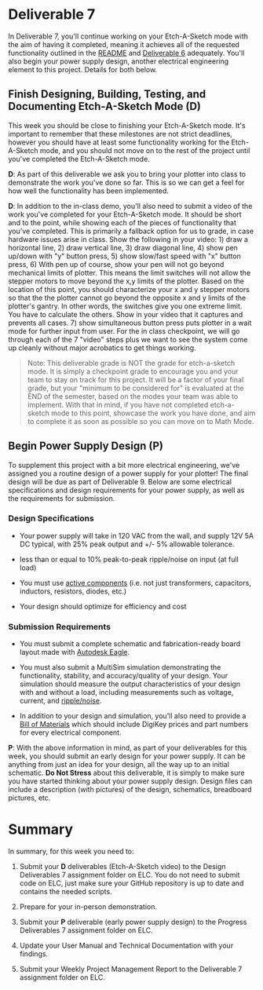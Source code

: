 # Deliverable 7

In Deliverable 7, you'll continue working on your Etch-A-Sketch mode with the aim of having it completed, meaning it achieves all of the requested functionality outlined in the [README](../README.md) and [Deliverable 6](deliverable6.md) adequately. You'll also begin your power supply design, another electrical engineering element to this project. Details for both below.

## Finish Designing, Building, Testing, and Documenting Etch-A-Sketch Mode (D)

This week you should be close to finishing your Etch-A-Sketch mode. It's important to remember that these milestones are not strict deadlines, however you should have at least some functionality working for the Etch-A-Sketch mode, and you should not move on to the rest of the project until you've completed the Etch-A-Sketch mode. 

**D**: As part of this deliverable we ask you to bring your plotter into class to demonstrate the work you've done so far. This is so we can get a feel for how well the functionality has been implemented.

**D**: In addition to the in-class demo, you'll also need to submit a video of the work you've completed for your Etch-A-Sketch mode. It should be short and to the point, while showing each of the pieces of functionality that you've completed. This is primarily a fallback option for us to grade, in case hardware issues arise in class.  Show the following in your video: 1) draw a horizontal line, 2) draw vertical line, 3) draw diagonal line, 4) show pen up/down with "y" button press, 5) show slow/fast speed with "x" button press, 6) With pen up of course, show your pen will not go beyond mechanical limits of plotter.  This means the limit switches will not allow the stepper motors to move beyond the x,y limits of the plotter.  Based on the location of this point, you should characterize your x and y stepper motors so that the the plotter cannot go beyond the opposite x and y limits of the plotter's gantry.  In other words, the switches give you one extreme limit.  You have to calculate the others.  Show in your video that it captures and prevents all cases. 7) show simultaneous button press puts plotter in a wait mode for further input from user.
For the in class checkpoint, we will go through each of the 7 "video" steps plus we want to see the system come up cleanly without major acrobatics to get things working.

> Note: This deliverable grade is NOT the grade for etch-a-sketch mode. It is simply a checkpoint grade to encourage you and your team to stay on track for this project. It will be a factor of your final grade, but your "minimum to be considered for" is evaluated at the END of the semester, based on the modes your team was able to implement. With that in mind, if you have not completed etch-a-sketch mode to this point, showcase the work you have done, and aim to complete it as soon as possible so you can move on to Math Mode.

## Begin Power Supply Design (P)

To supplement this project with a bit more electrical engineering, we've assigned you a routine design of a power supply for your plotter! The final design will be due as part of Deliverable 9. Below are some electrical specifications and design requirements for your power supply, as well as the requirements for submission.

### Design Specifications

- Your power supply will take in 120 VAC from the wall, and supply 12V 5A DC typical, with 25% peak output and +/- 5% allowable tolerance.

- less than or equal to 10% peak-to-peak ripple/noise on input (at full load)

- You must use [active components](https://en.wikipedia.org/wiki/Electronic_component#Active_components) (i.e. not just transformers, capacitors, inductors, resistors, diodes, etc.)

- Your design should optimize for efficiency and cost

### Submission Requirements 

- You must submit a complete schematic and fabrication-ready board layout made with [Autodesk Eagle](https://www.autodesk.com/products/eagle/free-download).

- You must also submit a MultiSim simulation demonstrating the functionality, stability, and accuracy/quality of your design. Your simulation should measure the output characteristics of your design with and without a load, including measurements such as voltage, current, and [ripple/noise](https://knowledge.ni.com/KnowledgeArticleDetails?id=kA03q000000YG05CAG&l=en-US).

- In addition to your design and simulation, you'll also need to provide a [Bill of Materials](https://en.wikipedia.org/wiki/Bill_of_materials) which should include DigiKey prices and part numbers for every electrical component.

**P**: With the above information in mind, as part of your deliverables for this week, you should submit an early design for your power supply. It can be anything from just an idea for your design, all the way up to an initial schematic. **Do Not Stress** about this deliverable, it is simply to make sure you have started thinking about your power supply design. Design files can include a description (with pictures) of the design, schematics, breadboard pictures, etc.

# Summary

In summary, for this week you need to:

1. Submit your **D** deliverables (Etch-A-Sketch video) to the Design Deliverables 7 assignment folder on ELC. You do not need to submit code on ELC, just make sure your GitHub repository is up to date and contains the needed scripts.

2. Prepare for your in-person demonstration.

3. Submit your **P** deliverable (early power supply design) to the Progress Deliverables 7 assignment folder on ELC.

4. Update your User Manual and Technical Documentation with your findings.

5. Submit your Weekly Project Management Report to the Deliverable 7 assignment folder on ELC.
